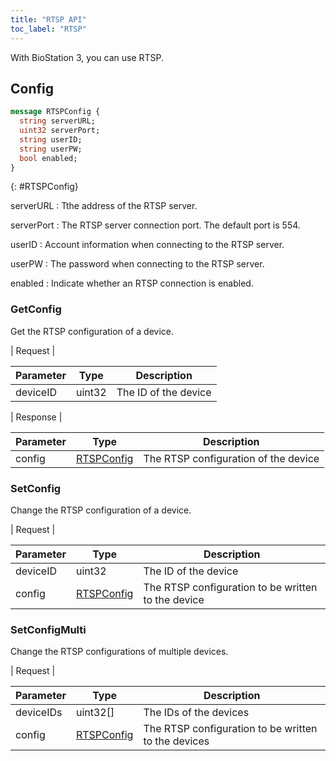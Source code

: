```yaml
---
title: "RTSP API"
toc_label: "RTSP"
---
```


With BioStation 3, you can use RTSP.

## Config

```protobuf
message RTSPConfig {
  string serverURL;
  uint32 serverPort;
  string userID;
  string userPW;
  bool enabled;
}
```
{: #RTSPConfig}

serverURL
: Tthe address of the RTSP server.

serverPort
: The RTSP server connection port. The default port is 554.

userID
: Account information when connecting to the RTSP server.

userPW
: The password when connecting to the RTSP server.

enabled
: Indicate whether an RTSP connection is enabled.

### GetConfig

Get the RTSP configuration of a device.

| Request |

| Parameter | Type | Description |
| --------- | ---- | ----------- |
| deviceID | uint32 | The ID of the device |

| Response |

| Parameter | Type | Description |
| --------- | ---- | ----------- |
| config | [RTSPConfig](#RTSPConfig) | The RTSP configuration of the device |

### SetConfig

Change the RTSP configuration of a device.

| Request |

| Parameter | Type | Description |
| --------- | ---- | ----------- |
| deviceID | uint32 | The ID of the device |
| config | [RTSPConfig](#RTSPConfig) | The RTSP configuration to be written to the device |


### SetConfigMulti

Change the RTSP configurations of multiple devices.

| Request |

| Parameter | Type | Description |
| --------- | ---- | ----------- |
| deviceIDs | uint32[] | The IDs of the devices |
| config | [RTSPConfig](#RTSPConfig) | The RTSP configuration to be written to the devices |
